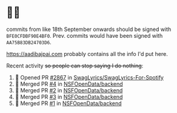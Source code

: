 # 👋🏻
<!--
**aadibajpai/aadibajpai** is a ✨ _special_ ✨ repository because its `README.md` (this file) appears on your GitHub profile.
-->
commits from like 18th September onwards should be signed with `BFE0CFDBF90E4BF0`. Prev. commits would have been signed with `AA75B83DB24703D6`.

https://aadibajpai.com probably contains all the info I'd put here.

Recent activity ~~so people can stop saying I do nothing~~:
<!--START_SECTION:activity-->
1. 💪 Opened PR [#2867](https://github.com/SwagLyrics/SwagLyrics-For-Spotify/pull/2867) in [SwagLyrics/SwagLyrics-For-Spotify](https://github.com/SwagLyrics/SwagLyrics-For-Spotify)
2. 🎉 Merged PR [#4](https://github.com/NSFOpenData/backend/pull/4) in [NSFOpenData/backend](https://github.com/NSFOpenData/backend)
3. 🎉 Merged PR [#2](https://github.com/NSFOpenData/backend/pull/2) in [NSFOpenData/backend](https://github.com/NSFOpenData/backend)
4. 🎉 Merged PR [#3](https://github.com/NSFOpenData/backend/pull/3) in [NSFOpenData/backend](https://github.com/NSFOpenData/backend)
5. 🎉 Merged PR [#1](https://github.com/NSFOpenData/backend/pull/1) in [NSFOpenData/backend](https://github.com/NSFOpenData/backend)
<!--END_SECTION:activity-->
